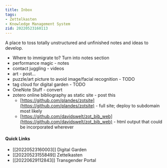 ```yaml
---
title: Inbox
tags:
- Zettelkasten
- Knowledge Management System
zid: 20220523160113
---
```


A place to toss totally unstructured and unfinished notes and ideas to develop.

- Where to immigrate to? Turn into notes section
- performance magic - notes
- contact juggling - videos
- art - post...
- puzzle/art picture to avoid image/facial recognition - TODO
- tag cloud for digital garden - TODO
- OneNote Stuff - convert
- zotero online bibliography as static site - post this
  - [https://github.com/plandes/zotsite](https://github.com/plandes/zotsite) - full site; deploy to subdomain most likely
  - [https://github.com/davidswelt/zot_bib_web](https://github.com/davidswelt/zot_bib_web) - html output that could be incorporated wherever

#### Quick Links

- [[20220523160003]] Digital Garden
- [[20220523155849]] Zettelkasten
- [[20220629112843]] Transgender Portal

